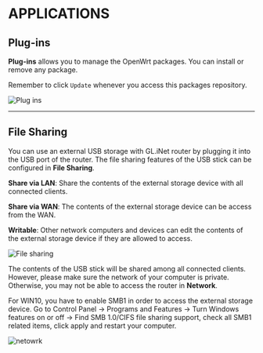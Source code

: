 # APPLICATIONS



## Plug-ins

**Plug-ins** allows you to manage the OpenWrt packages. You can install or remove any package. 

Remember to click `Update` whenever you access this packages repository.

![Plug ins](https://static.gl-inet.com/docs/en/3/setup/mini_router/applications/plug-ins.jpg)



---

## File Sharing

You can use an external USB storage with GL.iNet router by plugging it into the USB port of the router. The file sharing features of the USB stick can be configured in **File Sharing**.

**Share via LAN**: Share the contents of the external storage device with all connected clients.

**Share via WAN**: The contents of the external storage device can be access from the WAN.

**Writable**: Other network computers and devices can edit the contents of the external storage device if they are allowed to access.

![File sharing](https://static.gl-inet.com/docs/en/3/setup/mini_router/applications/file_sharing.jpg)



The contents of the USB stick will be shared among all connected clients. However, please make sure the network of your computer is private. Otherwise, you may not be able to access the router in **Network**.

For WIN10, you have to enable SMB1 in order to access the external storage device. Go to Control Panel -> Programs and Features -> Turn Windows features on or off -> Find SMB 1.0/CIFS file sharing support, check all SMB1 related items, click apply and restart your computer.

![netowrk](https://static.gl-inet.com/docs/en/3/setup/mini_router/applications/network.jpg)
